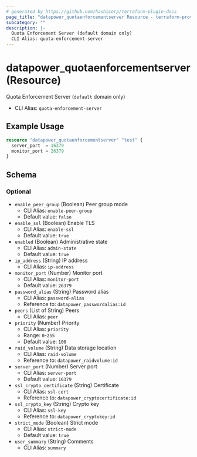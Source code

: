 ```yaml
---
# generated by https://github.com/hashicorp/terraform-plugin-docs
page_title: "datapower_quotaenforcementserver Resource - terraform-provider-datapower"
subcategory: ""
description: |-
  Quota Enforcement Server (default domain only)
  CLI Alias: quota-enforcement-server
---
```


# datapower_quotaenforcementserver (Resource)

Quota Enforcement Server (`default` domain only)
  - CLI Alias: `quota-enforcement-server`

## Example Usage

```terraform
resource "datapower_quotaenforcementserver" "test" {
  server_port  = 16379
  monitor_port = 26379
}
```

<!-- schema generated by tfplugindocs -->
## Schema

### Optional

- `enable_peer_group` (Boolean) Peer group mode
  - CLI Alias: `enable-peer-group`
  - Default value: `false`
- `enable_ssl` (Boolean) Enable TLS
  - CLI Alias: `enable-ssl`
  - Default value: `true`
- `enabled` (Boolean) Administrative state
  - CLI Alias: `admin-state`
  - Default value: `true`
- `ip_address` (String) IP address
  - CLI Alias: `ip-address`
- `monitor_port` (Number) Monitor port
  - CLI Alias: `monitor-port`
  - Default value: `26379`
- `password_alias` (String) Password alias
  - CLI Alias: `password-alias`
  - Reference to: `datapower_passwordalias:id`
- `peers` (List of String) Peers
  - CLI Alias: `peer`
- `priority` (Number) Priority
  - CLI Alias: `priority`
  - Range: `0`-`255`
  - Default value: `100`
- `raid_volume` (String) Data storage location
  - CLI Alias: `raid-volume`
  - Reference to: `datapower_raidvolume:id`
- `server_port` (Number) Server port
  - CLI Alias: `server-port`
  - Default value: `16379`
- `ssl_crypto_certificate` (String) Certificate
  - CLI Alias: `ssl-cert`
  - Reference to: `datapower_cryptocertificate:id`
- `ssl_crypto_key` (String) Crypto key
  - CLI Alias: `ssl-key`
  - Reference to: `datapower_cryptokey:id`
- `strict_mode` (Boolean) Strict mode
  - CLI Alias: `strict-mode`
  - Default value: `true`
- `user_summary` (String) Comments
  - CLI Alias: `summary`
